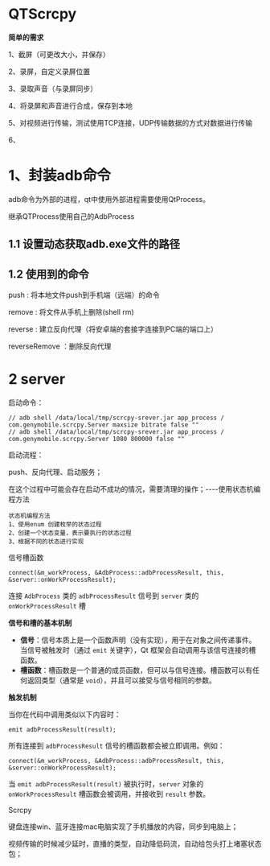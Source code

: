 # QTScrcpy

**简单的需求**

1、截屏（可更改大小，并保存）

2、录屏，自定义录屏位置

3、录取声音（与录屏同步）

4、将录屏和声音进行合成，保存到本地

5、对视频进行传输，测试使用TCP连接，UDP传输数据的方式对数据进行传输

6、



# 1、封装adb命令

adb命令为外部的进程，qt中使用外部进程需要使用QtProcess。

继承QTProcess使用自己的AdbProcess

## 1.1 设置动态获取adb.exe文件的路径



## 1.2 使用到的命令

push : 将本地文件push到手机端（远端）的命令

remove : 将文件从手机上删除(shell rm)

reverse : 建立反向代理（将安卓端的套接字连接到PC端的端口上）

reverseRemove ：删除反向代理



# 2 server

启动命令：

```
// adb shell /data/local/tmp/scrcpy-srever.jar app_process / com.genymobile.scrcpy.Server maxsize bitrate false ""
// adb shell /data/local/tmp/scrcpy-srever.jar app_process / com.genymobile.scrcpy.Server 1080 800000 false ""
```

启动流程：

push、反向代理、启动服务；

在这个过程中可能会存在启动不成功的情况，需要清理的操作；----使用状态机编程方法

```
状态机编程方法
1、使用enum 创建枚举的状态过程
2、创建一个状态变量，表示要执行的状态过程
3、根据不同的状态进行实现

```

信号槽函数

```
connect(&m_workProcess, &AdbProcess::adbProcessResult, this, &server::onWorkProcessResult);
```

连接 `AdbProcess` 类的 `adbProcessResult` 信号到 `server` 类的 `onWorkProcessResult` 槽

**信号和槽的基本机制**

- **信号**：信号本质上是一个函数声明（没有实现），用于在对象之间传递事件。当信号被触发时（通过 `emit` 关键字），Qt 框架会自动调用与该信号连接的槽函数。
- **槽函数**：槽函数是一个普通的成员函数，但可以与信号连接。槽函数可以有任何返回类型（通常是 `void`），并且可以接受与信号相同的参数。

**触发机制**

当你在代码中调用类似以下内容时：

```
emit adbProcessResult(result);
```

所有连接到 `adbProcessResult` 信号的槽函数都会被立即调用。例如：

```
connect(&m_workProcess, &AdbProcess::adbProcessResult, this, &server::onWorkProcessResult);
```

当 `emit adbProcessResult(result)` 被执行时，`server` 对象的 `onWorkProcessResult` 槽函数会被调用，并接收到 `result` 参数。



Scrcpy

键盘连接win、蓝牙连接mac电脑实现了手机播放的内容，同步到电脑上；



视频传输的时候减少延时，直播的类型，自动降低码流，自动给包头打上堵塞状态包；







